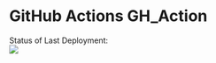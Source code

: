 # GitHub Actions GH_Action


Status of Last Deployment:<br>
<img src="https://github.com/jongold9/GH_Action/actions/workflows/WORKFLOW-FILE/badge.svg"><br>



